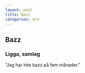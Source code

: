 ```yaml
---
layout: post
title: Bazz
categories: ord
---
```


## Bazz

### Ligga, samlag

"Jag har inte bazz på fem månader."
